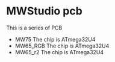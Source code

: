 # MWStudio pcb

This is a series of PCB
* MW75 The chip is ATmega32U4
* MW65_RGB The chip is ATmega32U4
* MW65_r2 The chip is ATmega32U4
